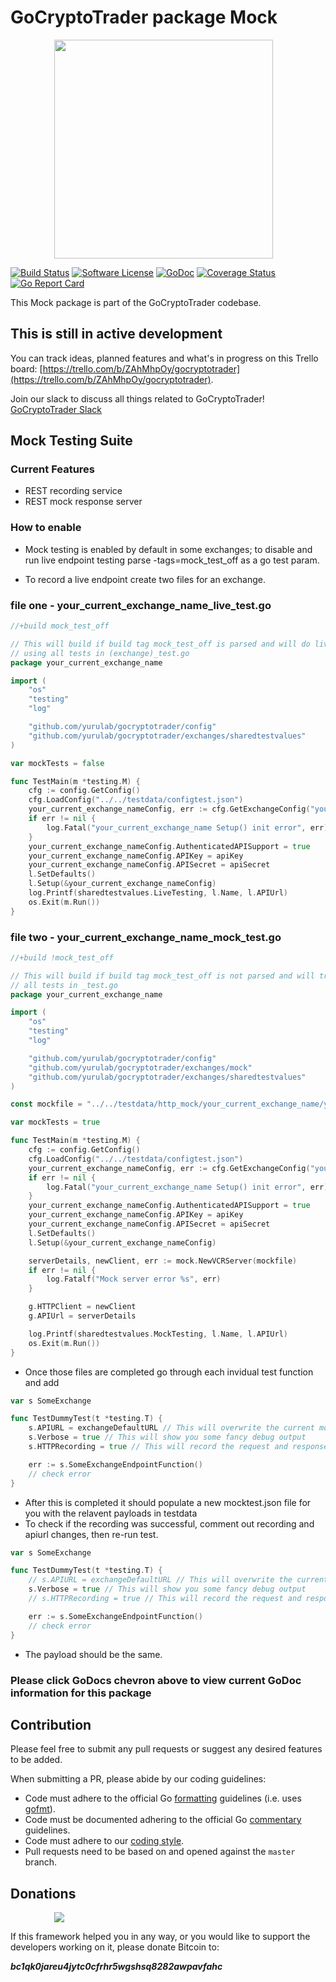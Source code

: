 # GoCryptoTrader package Mock

<img src="https://github.com/yurulab/gocryptotrader/blob/master/web/src/assets/page-logo.png?raw=true" width="350px" height="350px" hspace="70">


[![Build Status](https://travis-ci.org/yurulab/gocryptotrader.svg?branch=master)](https://travis-ci.org/yurulab/gocryptotrader)
[![Software License](https://img.shields.io/badge/License-MIT-orange.svg?style=flat-square)](https://github.com/yurulab/gocryptotrader/blob/master/LICENSE)
[![GoDoc](https://godoc.org/github.com/yurulab/gocryptotrader?status.svg)](https://godoc.org/github.com/yurulab/gocryptotrader/exchanges/mock)
[![Coverage Status](http://codecov.io/github/yurulab/gocryptotrader/coverage.svg?branch=master)](http://codecov.io/github/yurulab/gocryptotrader?branch=master)
[![Go Report Card](https://goreportcard.com/badge/github.com/yurulab/gocryptotrader)](https://goreportcard.com/report/github.com/yurulab/gocryptotrader)


This Mock package is part of the GoCryptoTrader codebase.

## This is still in active development

You can track ideas, planned features and what's in progress on this Trello board: [https://trello.com/b/ZAhMhpOy/gocryptotrader](https://trello.com/b/ZAhMhpOy/gocryptotrader).

Join our slack to discuss all things related to GoCryptoTrader! [GoCryptoTrader Slack](https://join.slack.com/t/gocryptotrader/shared_invite/enQtNTQ5NDAxMjA2Mjc5LTc5ZDE1ZTNiOGM3ZGMyMmY1NTAxYWZhODE0MWM5N2JlZDk1NDU0YTViYzk4NTk3OTRiMDQzNGQ1YTc4YmRlMTk)

## Mock Testing Suite

### Current Features

+ REST recording service 
+ REST mock response server

### How to enable

+ Mock testing is enabled by default in some exchanges; to disable and run live endpoint testing parse -tags=mock_test_off as a go test param.

+ To record a live endpoint create two files for an exchange.

### file one - your_current_exchange_name_live_test.go

```go
//+build mock_test_off

// This will build if build tag mock_test_off is parsed and will do live testing
// using all tests in (exchange)_test.go
package your_current_exchange_name

import (
	"os"
	"testing"
	"log"

	"github.com/yurulab/gocryptotrader/config"
	"github.com/yurulab/gocryptotrader/exchanges/sharedtestvalues"
)

var mockTests = false

func TestMain(m *testing.M) {
	cfg := config.GetConfig()
	cfg.LoadConfig("../../testdata/configtest.json")
	your_current_exchange_nameConfig, err := cfg.GetExchangeConfig("your_current_exchange_name")
	if err != nil {
		log.Fatal("your_current_exchange_name Setup() init error", err)
	}
	your_current_exchange_nameConfig.AuthenticatedAPISupport = true
	your_current_exchange_nameConfig.APIKey = apiKey
	your_current_exchange_nameConfig.APISecret = apiSecret
	l.SetDefaults()
	l.Setup(&your_current_exchange_nameConfig)
	log.Printf(sharedtestvalues.LiveTesting, l.Name, l.APIUrl)
	os.Exit(m.Run())
}
```

### file two - your_current_exchange_name_mock_test.go

```go
//+build !mock_test_off

// This will build if build tag mock_test_off is not parsed and will try to mock
// all tests in _test.go
package your_current_exchange_name

import (
	"os"
	"testing"
	"log"

	"github.com/yurulab/gocryptotrader/config"
	"github.com/yurulab/gocryptotrader/exchanges/mock"
	"github.com/yurulab/gocryptotrader/exchanges/sharedtestvalues"
)

const mockfile = "../../testdata/http_mock/your_current_exchange_name/your_current_exchange_name.json"

var mockTests = true

func TestMain(m *testing.M) {
	cfg := config.GetConfig()
	cfg.LoadConfig("../../testdata/configtest.json")
	your_current_exchange_nameConfig, err := cfg.GetExchangeConfig("your_current_exchange_name")
	if err != nil {
		log.Fatal("your_current_exchange_name Setup() init error", err)
	}
	your_current_exchange_nameConfig.AuthenticatedAPISupport = true
	your_current_exchange_nameConfig.APIKey = apiKey
	your_current_exchange_nameConfig.APISecret = apiSecret
	l.SetDefaults()
	l.Setup(&your_current_exchange_nameConfig)

	serverDetails, newClient, err := mock.NewVCRServer(mockfile)
	if err != nil {
		log.Fatalf("Mock server error %s", err)
	}

	g.HTTPClient = newClient
	g.APIUrl = serverDetails

	log.Printf(sharedtestvalues.MockTesting, l.Name, l.APIUrl)
	os.Exit(m.Run())
}

```

+ Once those files are completed go through each invidual test function and add

```go
var s SomeExchange

func TestDummyTest(t *testing.T) {
    s.APIURL = exchangeDefaultURL // This will overwrite the current mock url at localhost
    s.Verbose = true // This will show you some fancy debug output
    s.HTTPRecording = true // This will record the request and response payloads

    err := s.SomeExchangeEndpointFunction()
    // check error
}
```

+ After this is completed it should populate a new mocktest.json file for you with the relavent payloads in testdata
+ To check if the recording was successful, comment out recording and apiurl changes, then re-run test.

```go
var s SomeExchange

func TestDummyTest(t *testing.T) {
    // s.APIURL = exchangeDefaultURL // This will overwrite the current mock url at localhost
    s.Verbose = true // This will show you some fancy debug output
    // s.HTTPRecording = true // This will record the request and response payloads

    err := s.SomeExchangeEndpointFunction()
    // check error
}
```

+ The payload should be the same.

### Please click GoDocs chevron above to view current GoDoc information for this package

## Contribution

Please feel free to submit any pull requests or suggest any desired features to be added.

When submitting a PR, please abide by our coding guidelines:

+ Code must adhere to the official Go [formatting](https://golang.org/doc/effective_go.html#formatting) guidelines (i.e. uses [gofmt](https://golang.org/cmd/gofmt/)).
+ Code must be documented adhering to the official Go [commentary](https://golang.org/doc/effective_go.html#commentary) guidelines.
+ Code must adhere to our [coding style](https://github.com/yurulab/gocryptotrader/blob/master/doc/coding_style.md).
+ Pull requests need to be based on and opened against the `master` branch.

## Donations

<img src="https://github.com/yurulab/gocryptotrader/blob/master/web/src/assets/donate.png?raw=true" hspace="70">

If this framework helped you in any way, or you would like to support the developers working on it, please donate Bitcoin to:

***bc1qk0jareu4jytc0cfrhr5wgshsq8282awpavfahc***

